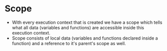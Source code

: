 # Scope

- With every execution context that is created we have a scope which tells what all data (variables and functions) are accessible inside this execution context.
- Scope consists of local data (variables and functions declared inside a function) and a reference to it's parent's scope as well.
